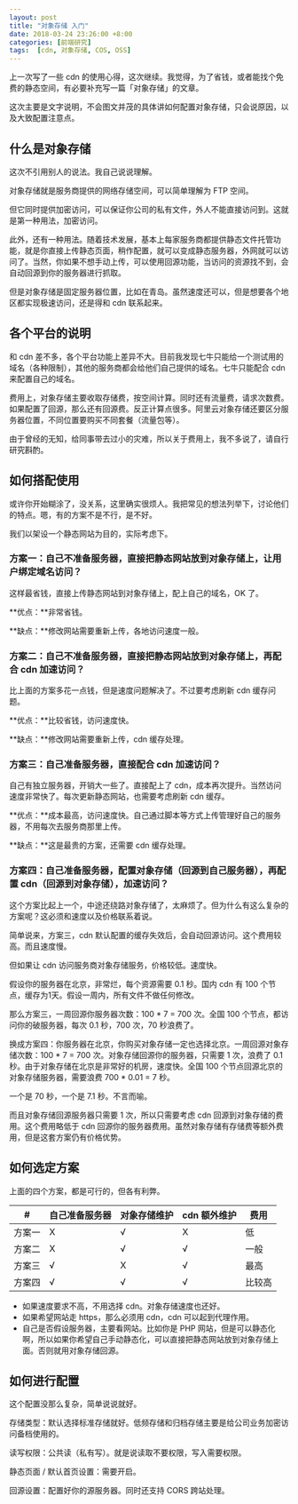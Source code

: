```yaml
---
layout: post
title: "对象存储 入门"
date: 2018-03-24 23:26:00 +8:00
categories: [前端研究]
tags:  [cdn, 对象存储, COS, OSS]
---
```


上一次写了一些 cdn 的使用心得，这次继续。我觉得，为了省钱，或者能找个免费的静态空间，有必要补充写一篇「对象存储」的文章。

这次主要是文字说明，不会图文并茂的具体讲如何配置对象存储，只会说原因，以及大致配置注意点。

## 什么是对象存储

这次不引用别人的说法。我自己说说理解。

对象存储就是服务商提供的网络存储空间，可以简单理解为 FTP 空间。

但它同时提供加密访问，可以保证你公司的私有文件，外人不能直接访问到。这就是第一种用法，加密访问。

此外，还有一种用法。随着技术发展，基本上每家服务商都提供静态文件托管功能，就是你直接上传静态页面，稍作配置，就可以变成静态服务器，外网就可以访问了。当然，你如果不想手动上传，可以使用回源功能，当访问的资源找不到，会自动回源到你的服务器进行抓取。

但是对象存储是固定服务器位置，比如在青岛。虽然速度还可以，但是想要各个地区都实现极速访问，还是得和 cdn 联系起来。

## 各个平台的说明

和 cdn 差不多，各个平台功能上差异不大。目前我发现七牛只能给一个测试用的域名（各种限制），其他的服务商都会给他们自己提供的域名。七牛只能配合 cdn 来配置自己的域名。

费用上，对象存储主要收取存储费，按空间计算。同时还有流量费，请求次数费。如果配置了回源，那么还有回源费。反正计算点很多。阿里云对象存储还要区分服务器位置，不同位置要购买不同套餐（流量包等）。

由于曾经的无知，给同事带去过小的灾难，所以关于费用上，我不多说了，请自行研究斟酌。

## 如何搭配使用

或许你开始糊涂了，没关系，这里确实很烦人。我把常见的想法列举下，讨论他们的特点。嗯，有的方案不是不行，是不好。

我们以架设一个静态网站为目的，实际考虑下。

### 方案一：自己不准备服务器，直接把静态网站放到对象存储上，让用户绑定域名访问？

这样最省钱，直接上传静态网站到对象存储上，配上自己的域名，OK 了。

**优点：**非常省钱。

**缺点：**修改网站需要重新上传，各地访问速度一般。

### 方案二：自己不准备服务器，直接把静态网站放到对象存储上，再配合 cdn 加速访问？

比上面的方案多花一点钱，但是速度问题解决了。不过要考虑刷新 cdn 缓存问题。

**优点：**比较省钱，访问速度快。

**缺点：**修改网站需要重新上传，cdn 缓存处理。


### 方案三：自己准备服务器，直接配合 cdn 加速访问？

自己有独立服务器，开销大一些了。直接配上了 cdn，成本再次提升。当然访问速度非常快了。每次更新静态网站，也需要考虑刷新 cdn 缓存。

**优点：**成本最高，访问速度快。自己通过脚本等方式上传管理好自己的服务器，不用每次去服务商那里上传。

**缺点：**这是最贵的方案，还需要 cdn 缓存处理。

### 方案四：自己准备服务器，配置对象存储（回源到自己服务器），再配置 cdn（回源到对象存储），加速访问？

这个方案比起上一个，中途还绕路对象存储了，太麻烦了。但为什么有这么复杂的方案呢？这必须和速度以及价格联系着说。

简单说来，方案三，cdn 默认配置的缓存失效后，会自动回源访问。这个费用较高。而且速度慢。

但如果让 cdn 访问服务商对象存储服务，价格较低。速度快。

假设你的服务器在北京，非常烂，每个资源需要 0.1 秒。国内 cdn 有 100 个节点，缓存为1天。假设一周内，所有文件不做任何修改。

那么方案三，一周回源你服务器次数：100 * 7 = 700 次。全国 100 个节点，都访问你的破服务器，每次 0.1 秒，700 次，70 秒浪费了。

换成方案四：你服务器在北京，你购买对象存储一定也选择北京。一周回源对象存储次数：100 * 7 = 700 次。对象存储回源你的服务器，只需要 1 次，浪费了 0.1 秒。由于对象存储在北京是非常好的机房，速度快。全国 100 个节点回源北京的对象存储服务器，需要浪费 700 * 0.01 = 7 秒。

一个是 70 秒，一个是 7.1 秒。不言而喻。

而且对象存储回源服务器只需要 1 次，所以只需要考虑 cdn 回源到对象存储的费用。这个费用略低于 cdn 回源你的服务器费用。虽然对象存储有存储费等额外费用，但是这套方案仍有价格优势。

## 如何选定方案

上面的四个方案，都是可行的，但各有利弊。

| # | 自己准备服务器 | 对象存储维护 | cdn 额外维护 | 费用 |
|--|--|--|--|--|
| 方案一 | X | √ | X | 低 |
| 方案二 | X | √ | √ | 一般 |
| 方案三 | √ | X | √ | 最高 |
| 方案四 | √ | √ | √ | 比较高 |

* 如果速度要求不高，不用选择 cdn。对象存储速度也还好。
* 如果希望网站走 https，那么必须用 cdn，cdn 可以起到代理作用。
* 自己是否假设服务器，主要看网站。比如你是 PHP 网站，但是可以静态化啊，所以如果你希望自己手动静态化，可以直接把静态网站放到对象存储上面。否则就用对象存储回源。

## 如何进行配置

这个配置没那么复杂，简单说说就好。

存储类型：默认选择标准存储就好。低频存储和归档存储主要是给公司业务加密访问备档使用的。

读写权限：公共读（私有写）。就是说读取不要权限，写入需要权限。

静态页面 / 默认首页设置：需要开启。

回源设置：配置好你的源服务器。同时还支持 CORS 跨站处理。
